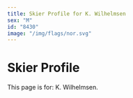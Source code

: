 ```yaml
---
title: Skier Profile for K. Wilhelmsen
sex: "M"
id: "8430"
image: "/img/flags/nor.svg" 
---
```


# Skier Profile

This page is for: K. Wilhelmsen.
    